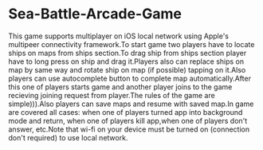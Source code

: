 # Sea-Battle-Arcade-Game
This game supports multiplayer on iOS local network using Apple's multipeer connectivity framework.To start game two players have to locate ships on maps from ships section.To drag ship from ships section player have to long press on ship and drag it.Players also can replace ships on map by same way and rotate ship on map (if possible) tapping on it.Also players can use autocomplete button to complete map automatically.After this one of players starts game and another player joins to the game recieving joining request from player.The rules of the game are simple))).Also players can save maps and resume with saved map.In game are covered all cases: when one of players turned app into background mode and return, when one of players kill app,when one of players don't answer, etc.Note that wi-fi on your device must be turned on (connection don't required) to use local network.
